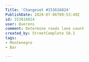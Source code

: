 ```yaml
---
Title: 'Changeset #153616824'
PublishDate: 2024-07-06T09:53:49Z
id: 153616824
user: Querens
comment: Determine roads lane count
created_by: StreetComplete 58.1
tags:
- Montenegro
- Bar

---
```

